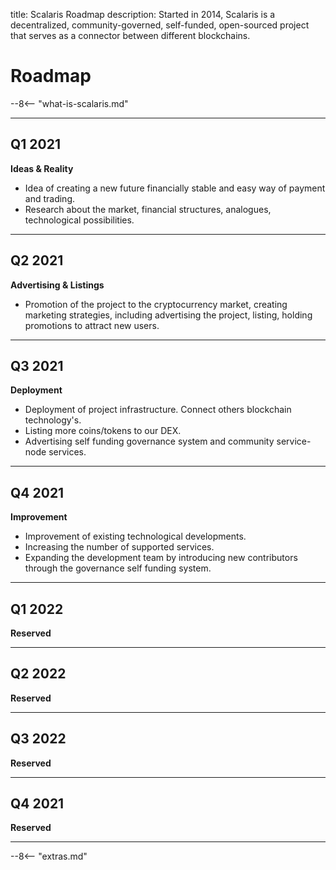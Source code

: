 title: Scalaris Roadmap
description: Started in 2014, Scalaris is a decentralized, community-governed, self-funded, open-sourced project that serves as a connector between different blockchains.


# Roadmap
--8<-- "what-is-scalaris.md"

---

## Q1 2021

**Ideas & Reality**

* Idea of creating a new future financially stable and easy way of payment and trading.
* Research about the market, financial structures, analogues, technological possibilities.

---

## Q2 2021

**Advertising & Listings**

* Promotion of the project to the cryptocurrency market, creating marketing strategies, including advertising the project, listing, holding promotions to attract new users.

---

## Q3 2021

**Deployment**

* Deployment of project infrastructure. Connect others blockchain technology's.
* Listing more coins/tokens to our DEX.
* Advertising self funding governance system and community service-node services.

---

## Q4 2021

**Improvement**

* Improvement of existing technological developments.
* Increasing the number of supported services.
* Expanding the development team by introducing new contributors through the governance self funding system.

---

## Q1 2022

**Reserved**

---

## Q2 2022

**Reserved**

---

## Q3 2022

**Reserved**

---

## Q4 2021

**Reserved**

---







<script type="text/javascript">
// read instructions for related links in ../snippets/extras.md
var relatedLinks = [];
</script>

--8<-- "extras.md"





